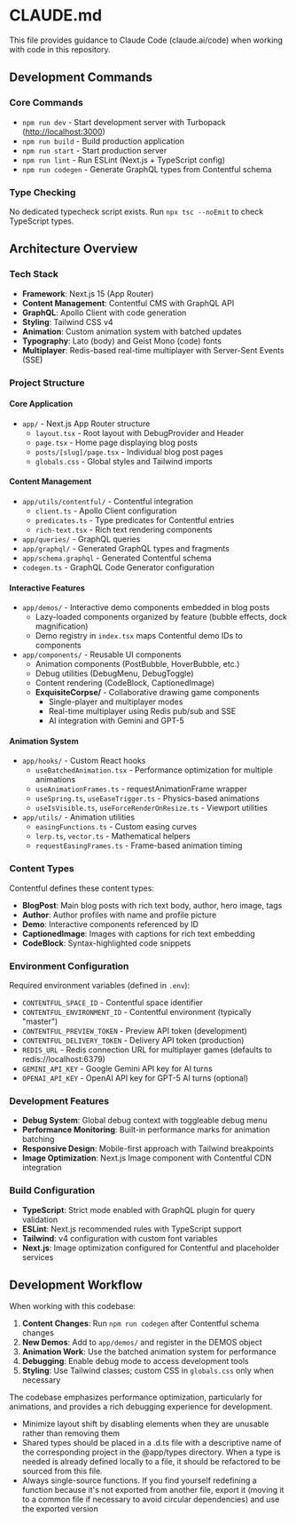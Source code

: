 # CLAUDE.md

This file provides guidance to Claude Code (claude.ai/code) when working with code in this repository.

## Development Commands

### Core Commands

- `npm run dev` - Start development server with Turbopack (<http://localhost:3000>)
- `npm run build` - Build production application
- `npm run start` - Start production server
- `npm run lint` - Run ESLint (Next.js + TypeScript config)
- `npm run codegen` - Generate GraphQL types from Contentful schema

### Type Checking

No dedicated typecheck script exists. Run `npx tsc --noEmit` to check TypeScript types.

## Architecture Overview

### Tech Stack

- **Framework**: Next.js 15 (App Router)
- **Content Management**: Contentful CMS with GraphQL API
- **GraphQL**: Apollo Client with code generation
- **Styling**: Tailwind CSS v4
- **Animation**: Custom animation system with batched updates
- **Typography**: Lato (body) and Geist Mono (code) fonts
- **Multiplayer**: Redis-based real-time multiplayer with Server-Sent Events (SSE)

### Project Structure

#### Core Application

- `app/` - Next.js App Router structure
  - `layout.tsx` - Root layout with DebugProvider and Header
  - `page.tsx` - Home page displaying blog posts
  - `posts/[slug]/page.tsx` - Individual blog post pages
  - `globals.css` - Global styles and Tailwind imports

#### Content Management

- `app/utils/contentful/` - Contentful integration
  - `client.ts` - Apollo Client configuration
  - `predicates.ts` - Type predicates for Contentful entries
  - `rich-text.tsx` - Rich text rendering components
- `app/queries/` - GraphQL queries
- `app/graphql/` - Generated GraphQL types and fragments
- `app/schema.graphql` - Generated Contentful schema
- `codegen.ts` - GraphQL Code Generator configuration

#### Interactive Features

- `app/demos/` - Interactive demo components embedded in blog posts
  - Lazy-loaded components organized by feature (bubble effects, dock magnification)
  - Demo registry in `index.tsx` maps Contentful demo IDs to components
- `app/components/` - Reusable UI components
  - Animation components (PostBubble, HoverBubble, etc.)
  - Debug utilities (DebugMenu, DebugToggle)
  - Content rendering (CodeBlock, CaptionedImage)
  - **ExquisiteCorpse/** - Collaborative drawing game components
    - Single-player and multiplayer modes
    - Real-time multiplayer using Redis pub/sub and SSE
    - AI integration with Gemini and GPT-5

#### Animation System

- `app/hooks/` - Custom React hooks
  - `useBatchedAnimation.tsx` - Performance optimization for multiple animations
  - `useAnimationFrames.ts` - requestAnimationFrame wrapper
  - `useSpring.ts`, `useEaseTrigger.ts` - Physics-based animations
  - `useIsVisible.ts`, `useForceRenderOnResize.ts` - Viewport utilities
- `app/utils/` - Animation utilities
  - `easingFunctions.ts` - Custom easing curves
  - `lerp.ts`, `vector.ts` - Mathematical helpers
  - `requestEasingFrames.ts` - Frame-based animation timing

### Content Types

Contentful defines these content types:

- **BlogPost**: Main blog posts with rich text body, author, hero image, tags
- **Author**: Author profiles with name and profile picture
- **Demo**: Interactive components referenced by ID
- **CaptionedImage**: Images with captions for rich text embedding
- **CodeBlock**: Syntax-highlighted code snippets

### Environment Configuration

Required environment variables (defined in `.env`):

- `CONTENTFUL_SPACE_ID` - Contentful space identifier
- `CONTENTFUL_ENVIRONMENT_ID` - Contentful environment (typically "master")
- `CONTENTFUL_PREVIEW_TOKEN` - Preview API token (development)
- `CONTENTFUL_DELIVERY_TOKEN` - Delivery API token (production)
- `REDIS_URL` - Redis connection URL for multiplayer games (defaults to redis://localhost:6379)
- `GEMINI_API_KEY` - Google Gemini API key for AI turns
- `OPENAI_API_KEY` - OpenAI API key for GPT-5 AI turns (optional)

### Development Features

- **Debug System**: Global debug context with toggleable debug menu
- **Performance Monitoring**: Built-in performance marks for animation batching
- **Responsive Design**: Mobile-first approach with Tailwind breakpoints
- **Image Optimization**: Next.js Image component with Contentful CDN integration

### Build Configuration

- **TypeScript**: Strict mode enabled with GraphQL plugin for query validation
- **ESLint**: Next.js recommended rules with TypeScript support
- **Tailwind**: v4 configuration with custom font variables
- **Next.js**: Image optimization configured for Contentful and placeholder services

## Development Workflow

When working with this codebase:

1. **Content Changes**: Run `npm run codegen` after Contentful schema changes
2. **New Demos**: Add to `app/demos/` and register in the DEMOS object
3. **Animation Work**: Use the batched animation system for performance
4. **Debugging**: Enable debug mode to access development tools
5. **Styling**: Use Tailwind classes; custom CSS in `globals.css` only when necessary

The codebase emphasizes performance optimization, particularly for animations, and provides a rich debugging experience for development.

- Minimize layout shift by disabling elements when they are unusable rather than removing them
- Shared types should be placed in a .d.ts file with a descriptive name of the corresponding project in the @app/types directory. When a type is needed is already defined locally to a file, it should be refactored to be sourced from this file.
- Always single-source functions. If you find yourself redefining a function because it's not exported from another file, export it (moving it to a common file if necessary to avoid circular dependencies) and use the exported version

